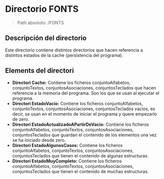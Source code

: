 # Directorio FONTS

> Path absoluto: /FONTS

## Descripción del directorio
Este directorio contiene distintos directorios que hacen referencia a distintos estados de la cache (persistencia del programa).

## Elements del directori

- **Directori Cache:**
  Contiene los ficheros conjuntoAlfabetos, conjuntoTextos, conjuntosAsociaciones, conjuntosTeclados que hacen referencia a la memoria del programa. Son los que se usan al ejecutar el programa.
- **Directori EstadoVacío:**
  Contiene los ficheros conjuntoAlfabetos, conjuntoTextos, conjuntosAsociaciones, conjuntosTeclados vacíos, es decir, se usan en el momento de iniciar el programa y quere empezarlo de zero.
- **Directori EstadoActualizadoAPartirDeVacío:**
  Contiene los ficheros conjuntoAlfabetos, conjuntoTextos, conjuntosAsociaciones, conjuntosTeclados que guardan el contenido de los elementos una vez se ha iniciado desde zero.
- **Directori EstadoAlgunosCasos:**
  Contiene los ficheros conjuntoAlfabetos, conjuntoTextos, conjuntosAsociaciones, conjuntosTeclados que tienen el contenido de algunas estructuras.
- **Directori EstadoMuyCompleto:**
  Contiene los ficheros conjuntoAlfabetos, conjuntoTextos, conjuntosAsociaciones, conjuntosTeclados que tienen el contenido de muchas estructuras.